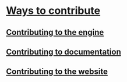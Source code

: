# [Ways to contribute](ways-to-contribute.md)
## [Contributing to the engine](engine/contribute-engine.md)
## [Contributing to documentation](contribute-documentation.md)
## [Contributing to the website](contribute-website.md)
